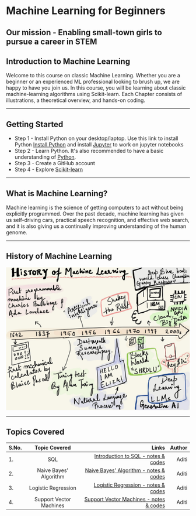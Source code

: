 # Machine Learning for Beginners
## Our mission - Enabling small-town girls to pursue a career in STEM

## Introduction to Machine Learning
Welcome to this course on classic Machine Learning. Whether you are a beginner or an experienced ML professional looking to brush up, we are happy to have you join us. In this course, you will be learning about classic machine-learning algorithms using Scikit-learn. Each Chapter consists of illustrations, a theoretical overview, and hands-on coding.

_______________________________________________________________________________________________________________________________________________________________________________________________

## Getting Started

* Step 1 - Install Python on your desktop/laptop. Use this link to install Python [Install Python](https://www.python.org/about/gettingstarted/) and install [Jupyter](https://jupyter.org/install) to work on jupyter notebooks
* Step 2 - Learn Python. It's also recommended to have a basic understanding of [Python](https://www.learnpython.org/).
* Step 3 - Create a GitHub account
* Step 4 - Explore [Scikit-learn](https://scikit-learn.org/stable/user_guide.html)

_______________________________________________________________________________________________________________________________________________________________________________________________

## What is Machine Learning?

Machine learning is the science of getting computers to act without being explicitly programmed. Over the past decade, machine learning has given us self-driving cars, practical speech recognition, and effective web search, and it is also giving us a continually improving understanding of the human genome.

_______________________________________________________________________________________________________________________________________________________________________________________________

## History of Machine Learning

![historyofAI](https://github.com/Squirrels-tech/Squirrels-tech.github.io/blob/main/historyOfAI/historyOfAI.jpeg)
_______________________________________________________________________________________________________________________________________________________________________________________________
## Topics Covered

| S.No. | Topic Covered | Links | Author 
| :---         |     :---:      |          ---: |          ---: |
| 1.   | SQL    | [Introduction to SQL - notes & codes](https://github.com/Squirrels-tech/Machine-Learning-for-Beginners/blob/main/SQL/SQL_PART1.pdf) | Aditi
| 2.    | Naive Bayes' Algorithm       | [Naive Bayes' Algorithm - notes & codes](https://github.com/Squirrels-tech/Squirrels-tech.github.io/blob/main/naiveBayes/naiveBayes.ipynb) | Aditi
| 3.   | Logistic Regression   | [Logistic Regression - notes & codes](https://github.com/Squirrels-tech/Squirrels-tech.github.io/blob/main/logisticRegression/logisticRegressionConcepts.ipynb)| Aditi
| 4.    | Support Vector Machines      | [Support Vector Machines - notes & codes](https://github.com/Squirrels-tech/Squirrels-tech.github.io/blob/main/SVM/SVM(start%20to%20finish).ipynb) | Aditi








